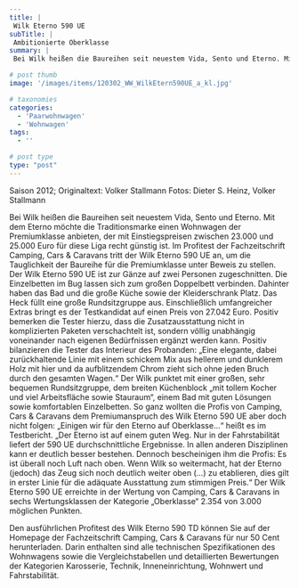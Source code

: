 ```yaml
---
title: |
 Wilk Eterno 590 UE
subTitle: |
 Ambitionierte Oberklasse
summary: |
 Bei Wilk heißen die Baureihen seit neuestem Vida, Sento und Eterno. Mit dem Eterno möchte die Traditionsmarke einen Wohnwagen der Premiumklasse anbieten, der mit Einstiegspreisen zwischen 23.000 und 25.000 Euro für diese Liga recht günstig ist. Im Profitest der Zeitschrift Camping, Cars & Caravans tritt der Wilk Eterno 590 UE an.

# post thumb
image: '/images/items/120302_WW_WilkEtern590UE_a_kl.jpg'

# taxonomies
categories: 
  - 'Paarwohnwagen'
  - 'Wohnwagen'
tags:
  - ''

# post type
type: "post"
---
```


Saison 2012; Originaltext: Volker Stallmann  Fotos: Dieter S. Heinz, Volker Stallmann

Bei Wilk heißen die Baureihen seit neuestem Vida, Sento und Eterno. Mit dem Eterno möchte die Traditionsmarke einen Wohnwagen der Premiumklasse anbieten, der mit Einstiegspreisen zwischen 23.000 und 25.000 Euro für diese Liga recht günstig ist. Im Profitest der Fachzeitschrift Camping, Cars & Caravans tritt der Wilk Eterno 590 UE an, um die Tauglichkeit der Baureihe für die Premiumklasse unter Beweis zu stellen. Der Wilk Eterno 590 UE ist zur Gänze auf zwei Personen zugeschnitten. Die Einzelbetten im Bug lassen sich zum großen Doppelbett verbinden. Dahinter haben das Bad und die große Küche sowie der Kleiderschrank Platz. Das Heck füllt eine große Rundsitzgruppe aus. Einschließlich umfangreicher Extras bringt es der Testkandidat auf einen Preis von 27.042 Euro. Positiv bemerken die Tester hierzu, dass die Zusatzausstattung nicht in komplizierten Paketen verschachtelt ist, sondern völlig unabhängig voneinander nach eigenen Bedürfnissen ergänzt werden kann. Positiv bilanzieren die Tester das Interieur des Probanden: „Eine elegante, dabei zurückhaltende Linie mit einem schickem Mix aus hellerem und dunklerem Holz mit hier und da aufblitzendem Chrom zieht sich ohne jeden Bruch durch den gesamten Wagen.“ Der Wilk punktet mit einer großen, sehr bequemen Rundsitzgruppe, dem breiten Küchenblock „mit tollem Kocher und viel Arbeitsfläche sowie Stauraum“, einem Bad mit guten Lösungen sowie komfortablen Einzelbetten. So ganz wollten die Profis von Camping, Cars & Caravans dem Premiumanspruch des Wilk Eterno 590 UE aber doch nicht folgen: „Einigen wir für den Eterno auf Oberklasse…“ heißt es im Testbericht. „Der Eterno ist auf einem guten Weg. Nur in der Fahrstabilität liefert der 590 UE durchschnittliche Ergebnisse. In allen anderen Disziplinen kann er deutlich besser bestehen. Dennoch bescheinigen ihm die Profis: Es ist überall noch Luft nach oben. Wenn Wilk so weitermacht, hat der Eterno (jedoch) das Zeug sich noch deutlich weiter oben (…) zu etablieren, dies gilt in erster Linie für die adäquate Ausstattung zum stimmigen Preis.“ Der Wilk Eterno 590 UE erreichte in der Wertung von Camping, Cars & Caravans in sechs Wertungsklassen der Kategorie „Oberklasse“ 2.354 von 3.000 möglichen Punkten.

Den ausführlichen Profitest des Wilk Eterno 590 TD können Sie auf der Homepage der Fachzeitschrift Camping, Cars & Caravans für nur 50 Cent herunterladen. Darin enthalten sind alle technischen Spezifikationen des Wohnwagens sowie die Vergleichstabellen und detaillierten Bewertungen der Kategorien Karosserie, Technik, Inneneinrichtung, Wohnwert und Fahrstabilität.